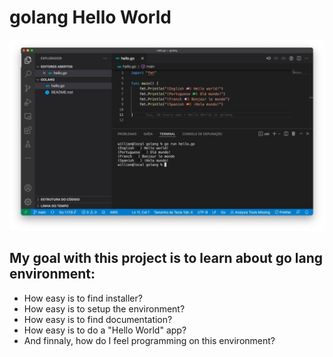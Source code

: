 # golang Hello World

![VSCode](./img/vscode.jpg)

## My goal with this project is to learn about go lang environment:
* How easy is to find installer?
* How easy is to setup the environment?
* How easy is to find documentation?
* How easy is to do a "Hello World" app?
* And finnaly, how do I feel programming on this environment?

